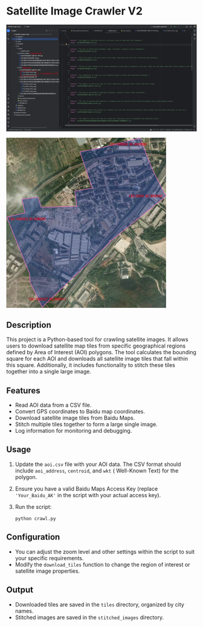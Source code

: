 # Satellite Image Crawler V2
![img.png](explanation.png)

![img_1.png](aoi-example.png)
## Description

This project is a Python-based tool for crawling satellite images. It allows users to download satellite map tiles from
specific geographical regions defined by Area of Interest (AOI) polygons. The tool calculates the bounding square for
each AOI and downloads all satellite image tiles that fall within this square. Additionally, it includes functionality
to stitch these tiles together into a single large image.

## Features

- Read AOI data from a CSV file.
- Convert GPS coordinates to Baidu map coordinates.
- Download satellite image tiles from Baidu Maps.
- Stitch multiple tiles together to form a large single image.
- Log information for monitoring and debugging.

## Usage

1. Update the `aoi.csv` file with your AOI data. The CSV format should include `aoi_address`, `centroid`, and `wkt` (
   Well-Known Text) for the polygon.

2. Ensure you have a valid Baidu Maps Access Key (replace `'Your_Baidu_AK'` in the script with your actual access key).

3. Run the script:
   ```
   python crawl.py
   ```

## Configuration

- You can adjust the zoom level and other settings within the script to suit your specific requirements.
- Modify the `download_tiles` function to change the region of interest or satellite image properties.

## Output

- Downloaded tiles are saved in the `tiles` directory, organized by city names.
- Stitched images are saved in the `stitched_images` directory.